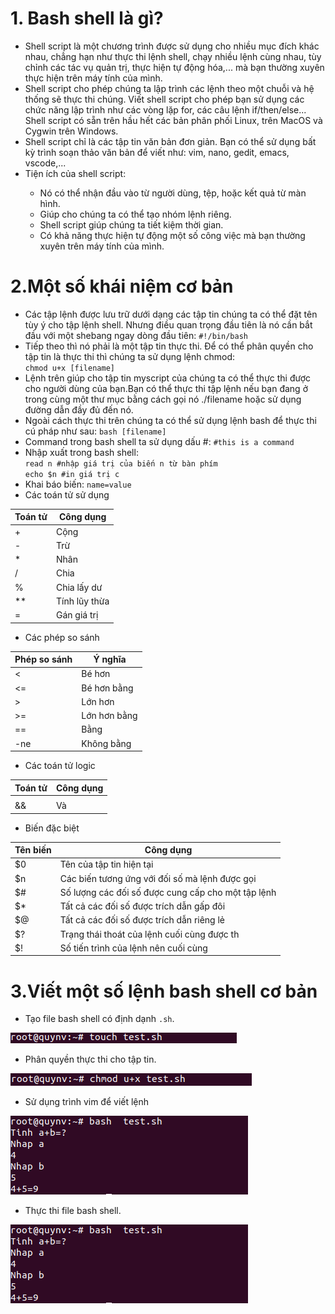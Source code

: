 # 1. Bash shell là gì?

- Shell script là một chương trình được sử dụng cho nhiều mục đích khác nhau, chẳng hạn như thực thi lệnh shell, chạy nhiều lệnh cùng nhau, tùy chỉnh các tác vụ quản trị, thực hiện tự động hóa,... mà bạn thường xuyên thực hiện trên máy tính của mình.
- Shell script cho phép chúng ta lập trình các lệnh theo một chuỗi và hệ thống sẽ thực thi chúng. Viết shell script cho phép bạn sử dụng các chức năng lập trình như các vòng lặp for, các câu lệnh if/then/else... Shell script có sẵn trên hầu hết các bản phân phối Linux, trên MacOS và Cygwin trên Windows.
- Shell script chỉ là các tập tin văn bản đơn giản. Bạn có thể sử dụng bất kỳ trình soạn thảo văn bản để viết như: vim, nano, gedit, emacs, vscode,...
- Tiện ích của shell script:
<ul>
  <ul>
    <li> Nó có thể nhận đầu vào từ người dùng, tệp, hoặc kết quả từ màn hình.
    <li> Giúp cho chúng ta có thể tạo nhóm lệnh riêng.
    <li> Shell script giúp chúng ta tiết kiệm thời gian.
    <li> Có khả năng thực hiện tự động một số công việc mà bạn thường xuyên trên máy tính của mình.
   </ul>
 </ul>
  
# 2.Một số khái niệm cơ bản

- Các tập lệnh được lưu trữ dưới dạng các tập tin chúng ta có thể đặt tên tùy ý cho tập lệnh shell. Nhưng điều quan trọng đầu tiên là nó cần bắt đầu với một shebang ngay dòng đầu tiên: `#!/bin/bash`
- Tiếp theo thì nó phải là một tập tin thực thi. Để có thể phân quyền cho tập tin là thực thi thì chúng ta sử dụng lệnh chmod: <br> `chmod u+x [filename]`
- Lệnh trên giúp cho tập tin myscript của chúng ta có thể thực thi được cho người dùng của bạn.Bạn có thể thực thi tập lệnh nếu bạn đang ở trong cùng một thư mục bằng cách gọi nó ./filename hoặc sử dụng đường dẫn đầy đủ đến nó.
- Ngoài cách thực thi trên chúng ta có thể sử dụng lệnh bash để thực thi cú pháp như sau: `bash [filename]`
- Command trong bash shell ta sử dụng dấu #: `#this is a command `
- Nhập xuất trong bash shell: <br>`read n #nhập giá trị của biến n từ bàn phím` <br> `echo $n #in giá trị c`
- Khai báo biến: `name=value`
- Các toán tử sử dụng

| Toán tử | Công dụng
| ------- | ------------
| + | Cộng
| - | Trừ
| * | Nhân
| / | Chia
| % | Chia lấy dư
| ** | Tính lũy thừa
| = | Gán giá trị

- Các phép so sánh

| Phép so sánh | Ý nghĩa
| ------------ | ------------
| < | Bé hơn
| <= | Bé hơn bằng
| > | Lớn hơn
| >= | Lớn hơn bằng
| == | Bằng
| -ne | Không bằng

- Các toán tử logic

| Toán tử | Công dụng
| ------- | ------------
| || | Hoặc
| && | Và

- Biến đặc biệt


| Tên biến | Công dụng
| -------- | ------------
| $0 | Tên của tập tin hiện tại
| $n | Các biến tương ứng với đối số mà lệnh được gọi
| $# | Số lượng các đối số được cung cấp cho một tập lệnh
| $* | Tất cả các đối số được trích dẫn gấp đôi
| $@ | Tất cả các đối số được trích dẫn riêng lẻ
| $? | Trạng thái thoát của lệnh cuối cùng được th
| $! | Số tiến trình của lệnh nên cuối cùng

# 3.Viết một số lệnh bash shell cơ bản

- Tạo file bash shell có định dạnh `.sh`.

<img src="https://github.com/lean15998/Linux/blob/main/images/21.1.png">

- Phân quyền thực thi cho tập tin.

<img src="https://github.com/lean15998/Linux/blob/main/images/21.2.png">

- Sử dụng trình vim để viết lệnh

<img src="https://github.com/lean15998/Linux/blob/main/images/21.4.png">

- Thực thi file bash shell.

<img src="https://github.com/lean15998/Linux/blob/main/images/21.4.png">


